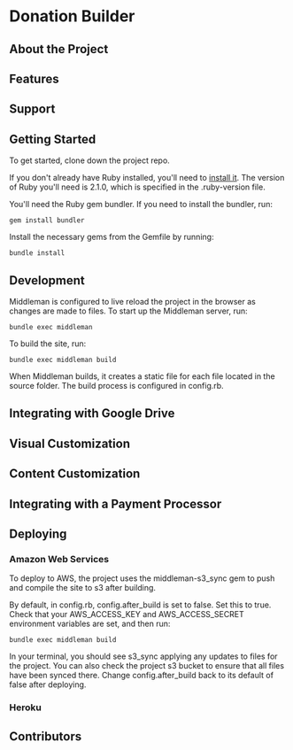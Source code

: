 # Donation Builder

## About the Project

## Features

## Support

## Getting Started

To get started, clone down the project repo.

If you don't already have Ruby installed, you'll need to [install it](https://www.ruby-lang.org/en/documentation/installation/). The version of Ruby you'll need is 2.1.0, which is specified in the .ruby-version file.

You'll need the Ruby gem bundler. If you need to install the bundler, run:

    gem install bundler

Install the necessary gems from the Gemfile by running:

    bundle install

## Development

Middleman is configured to live reload the project in the browser as changes are made to files. To start up the Middleman server, run:

    bundle exec middleman

To build the site, run:

    bundle exec middleman build

When Middleman builds, it creates a static file for each file located in the source folder. The build process is configured in config.rb.

## Integrating with Google Drive

## Visual Customization

## Content Customization

## Integrating with a Payment Processor

## Deploying

### Amazon Web Services

To deploy to AWS, the project uses the middleman-s3_sync gem to push and compile the site to s3 after building.

By default, in config.rb, config.after_build is set to false. Set this to true. Check that your AWS_ACCESS_KEY and AWS_ACCESS_SECRET environment variables are set, and then run:

    bundle exec middleman build

In your terminal, you should see s3_sync applying any updates to files for the project. You can also check the project s3 bucket to ensure that all files have been synced there. Change config.after_build back to its default of false after deploying.

### Heroku

## Contributors
